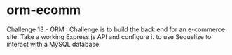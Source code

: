 # orm-ecomm
Challenge 13 - ORM : Challenge is to build the back end for an e-commerce site. Take a working Express.js API and configure it to use Sequelize to interact with a MySQL database.